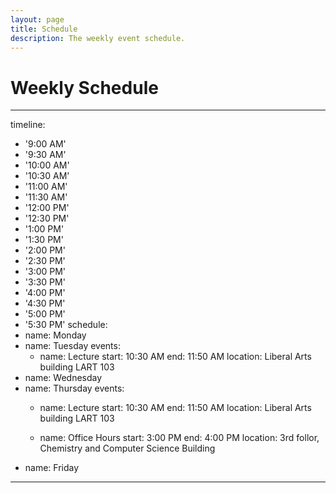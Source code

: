 ```yaml
---
layout: page
title: Schedule
description: The weekly event schedule.
---
```


# Weekly Schedule

<!-- {% for schedule in site.schedules %}
{{ schedule }}
{% endfor %} -->

---
timeline:
  - '9:00 AM'
  - '9:30 AM'
  - '10:00 AM'
  - '10:30 AM'
  - '11:00 AM'
  - '11:30 AM'
  - '12:00 PM'
  - '12:30 PM'
  - '1:00 PM'
  - '1:30 PM'
  - '2:00 PM'
  - '2:30 PM'
  - '3:00 PM'
  - '3:30 PM'
  - '4:00 PM'
  - '4:30 PM'
  - '5:00 PM'
  - '5:30 PM'
schedule:
  - name: Monday
  - name: Tuesday
    events:
      - name: Lecture
        start: 10:30 AM
        end: 11:50 AM
        location: Liberal Arts building LART 103
  - name: Wednesday
  - name: Thursday
    events:
      - name: Lecture
        start: 10:30 AM
        end: 11:50 AM
        location: Liberal Arts building LART 103
  
      - name: Office Hours
        start: 3:00 PM
        end: 4:00 PM
        location: 3rd follor, Chemistry and Computer Science Building
  - name: Friday
---

